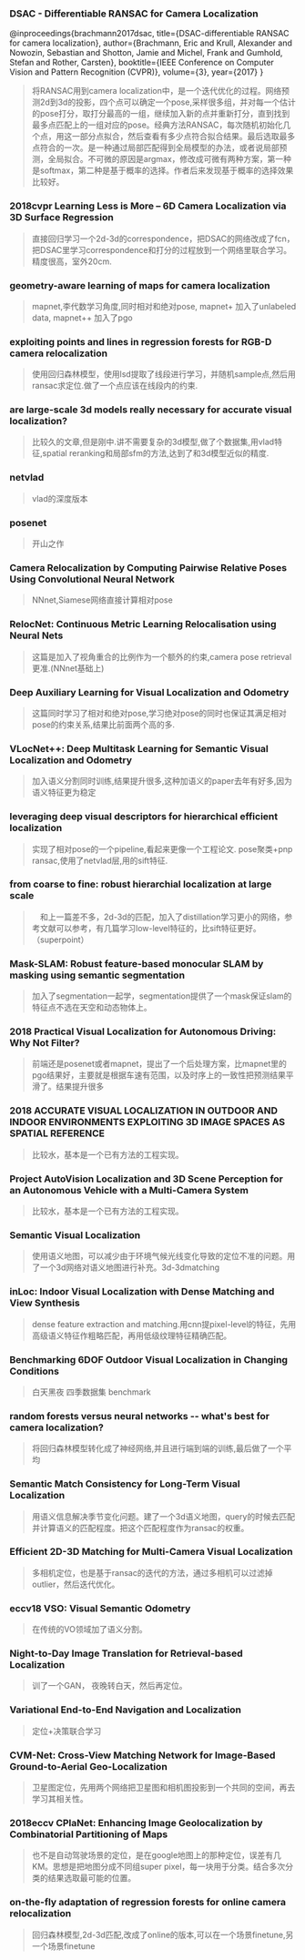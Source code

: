 ### DSAC - Differentiable RANSAC for Camera Localization
@inproceedings{brachmann2017dsac,
  title={DSAC-differentiable RANSAC for camera localization},
  author={Brachmann, Eric and Krull, Alexander and Nowozin, Sebastian and Shotton, Jamie and Michel, Frank and Gumhold, Stefan and Rother, Carsten},
  booktitle={IEEE Conference on Computer Vision and Pattern Recognition (CVPR)},
  volume={3},
  year={2017}
}
> 将RANSAC用到camera localization中，是一个迭代优化的过程。网络预测2d到3d的投影，四个点可以确定一个pose,采样很多组，并对每一个估计的pose打分，取打分最高的一组，继续加入新的点并重新打分，直到找到最多点匹配上的一组对应的pose。经典方法RANSAC，每次随机初始化几个点，用这一部分点拟合，然后查看有多少点符合拟合结果。最后选取最多点符合的一次。是一种通过局部匹配得到全局模型的办法，或者说局部预测，全局拟合。不可微的原因是argmax，修改成可微有两种方案，第一种是softmax，第二种是基于概率的选择。作者后来发现基于概率的选择效果比较好。

### 2018cvpr  Learning Less is More – 6D Camera Localization via 3D Surface Regression
> 直接回归学习一个2d-3d的correspondence，把DSAC的网络改成了fcn，把DSAC里学习correspondence和打分的过程放到一个网络里联合学习。精度很高，室外20cm.

### geometry-aware learning of maps for camera localization
> mapnet,李代数学习角度,同时相对和绝对pose,  mapnet+ 加入了unlabeled data, mapnet++ 加入了pgo

### exploiting points and lines in regression forests for RGB-D camera relocalization
> 使用回归森林模型，使用lsd提取了线段进行学习，并随机sample点,然后用ransac求定位.做了一个点应该在线段内的约束.

### are large-scale 3d models really necessary for accurate visual localization?
> 比较久的文章,但是刚中.讲不需要复杂的3d模型,做了个数据集,用vlad特征,spatial reranking和局部sfm的方法,达到了和3d模型近似的精度.

### netvlad
> vlad的深度版本

### posenet
> 开山之作

### Camera Relocalization by Computing Pairwise Relative Poses Using Convolutional Neural Network 
> NNnet,Siamese网络直接计算相对pose

### RelocNet: Continuous Metric Learning Relocalisation using Neural Nets 
> 这篇是加入了视角重合的比例作为一个额外的约束,camera pose retrieval更准.(NNnet基础上)

### Deep Auxiliary Learning for Visual Localization and Odometry 
> 这篇同时学习了相对和绝对pose,学习绝对pose的同时也保证其满足相对pose的约束关系,结果比前面两个高的多.

### VLocNet++: Deep Multitask Learning for Semantic Visual Localization and Odometry 
>加入语义分割同时训练,结果提升很多,这种加语义的paper去年有好多,因为语义特征更为稳定

### leveraging deep visual descriptors for hierarchical efficient localization
> 实现了相对pose的一个pipeline,看起来更像一个工程论文. pose聚类+pnp ransac,使用了netvlad层,用的sift特征.

### from coarse to fine: robust hierarchial localization at large scale
>　和上一篇差不多，2d-3d的匹配，加入了distillation学习更小的网络，参考文献可以参考，有几篇学习low-level特征的，比sift特征更好。（superpoint）

### Mask-SLAM: Robust feature-based monocular SLAM by masking using semantic segmentation
> 加入了segmentation一起学，segmentation提供了一个mask保证slam的特征点不选在天空和动态物体上。

### 2018  Practical Visual Localization for Autonomous Driving: Why Not Filter?
> 前端还是posenet或者mapnet，提出了一个后处理方案，比mapnet里的pgo结果好，主要就是根据车速有范围，以及时序上的一致性把预测结果平滑了。结果提升很多

### 2018  ACCURATE VISUAL LOCALIZATION IN OUTDOOR AND INDOOR ENVIRONMENTS EXPLOITING 3D IMAGE SPACES AS SPATIAL REFERENCE
> 比较水，基本是一个已有方法的工程实现。

### Project AutoVision Localization and 3D Scene Perception for an Autonomous Vehicle with a Multi-Camera System
> 比较水，基本是一个已有方法的工程实现。

### Semantic Visual Localization
> 使用语义地图，可以减少由于环境气候光线变化导致的定位不准的问题。用了一个3d网络对语义地图进行补充。3d-3dmatching


### inLoc: Indoor Visual Localization with Dense Matching and View Synthesis
> dense feature extraction and matching.用cnn提pixel-level的特征，先用高级语义特征作粗略匹配，再用低级纹理特征精确匹配。

### Benchmarking 6DOF Outdoor Visual Localization in Changing Conditions
> 白天黑夜 四季数据集  benchmark

### random forests versus neural networks -- what's best for camera localization?
> 将回归森林模型转化成了神经网络,并且进行端到端的训练,最后做了一个平均

### Semantic Match Consistency for Long-Term Visual Localization
> 用语义信息解决季节变化问题。建了一个3d语义地图，query的时候去匹配并计算语义的匹配程度。把这个匹配程度作为ransac的权重。

### Efficient 2D-3D Matching for Multi-Camera Visual Localization
> 多相机定位，也是基于ransac的迭代的方法，通过多相机可以过滤掉outlier，然后迭代优化。

### eccv18 VSO: Visual Semantic Odometry
> 在传统的VO领域加了语义分割。

### Night-to-Day Image Translation for Retrieval-based Localization
> 训了一个GAN， 夜晚转白天，然后再定位。

### Variational End-to-End Navigation and Localization
>定位+决策联合学习

### CVM-Net: Cross-View Matching Network for Image-Based Ground-to-Aerial Geo-Localization
> 卫星图定位，先用两个网络把卫星图和相机图投影到一个共同的空间，再去学习其相关性。

### 2018eccv  CPlaNet: Enhancing Image Geolocalization by Combinatorial Partitioning of Maps
> 也不是自动驾驶场景的定位，是在google地图上的那种定位，误差有几KM。思想是把地图分成不同组super pixel，每一块用于分类。结合多次分类的结果选取最可能的位置。

### on-the-fly adaptation of regression forests for online camera relocalization
>  回归森林模型,2d-3d匹配,改成了online的版本,可以在一个场景finetune,另一个场景finetune

